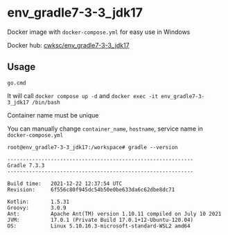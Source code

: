 # env_gradle7-3-3_jdk17

Docker image with `docker-compose.yml` for easy use in Windows

Docker hub: [cwksc/env_gradle7-3-3_jdk17](https://hub.docker.com/r/cwksc/env_gradle7-3-3_jdk17)

## Usage

```
go.cmd
```

It will call `docker compose up -d` and `docker exec -it env_gradle7-3-3_jdk17 /bin/bash`

Container name must be unique

You can manually change `container_name`, `hostname`, service name in `docker-compose.yml`

```
root@env_gradle7-3-3_jdk17:/workspace# gradle --version

------------------------------------------------------------
Gradle 7.3.3
------------------------------------------------------------

Build time:   2021-12-22 12:37:54 UTC
Revision:     6f556c80f945dc54b50e0be633da6c62dbe8dc71

Kotlin:       1.5.31
Groovy:       3.0.9
Ant:          Apache Ant(TM) version 1.10.11 compiled on July 10 2021
JVM:          17.0.1 (Private Build 17.0.1+12-Ubuntu-120.04)
OS:           Linux 5.10.16.3-microsoft-standard-WSL2 amd64
```

